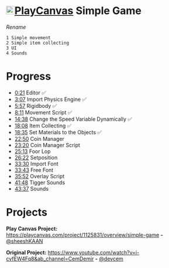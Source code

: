 # <img src="https://camo.githubusercontent.com/9c3ee1b0efa2df93815da0521ca3682144aeee895aa2b95d951dcd353d1109fa/68747470733a2f2f73332d65752d776573742d312e616d617a6f6e6177732e636f6d2f7374617469632e706c617963616e7661732e636f6d2f706c6174666f726d2f696d616765732f6c6f676f2f706c617963616e7661732d6c6f676f2d6d656469756d2e706e67" alt="verified" width="23" height="23">[PlayCanvas](https://developer.playcanvas.com/en/) Simple Game

_Rename_
```
1 Simple movement
2 Simple item collecting
3 UI
4 Sounds
```
# Progress
- [0:21](https://www.youtube.com/watch?v=i-cvfEW4Fq8) Editor ✅
- [3:07](https://www.youtube.com/watch?v=i-cvfEW4Fq8) Import Physics Engine ✅
- [5:57](https://www.youtube.com/watch?v=i-cvfEW4Fq8) Rigidbody ✅
- [8:11](https://www.youtube.com/watch?v=i-cvfEW4Fq8) Movement Script ✅ 
- [14:38](https://www.youtube.com/watch?v=i-cvfEW4Fq8) Change the Speed Variable Dynamically ✅
- [18:08](https://www.youtube.com/watch?v=i-cvfEW4Fq8) Item Collecting ✅ 
- [18:35](https://www.youtube.com/watch?v=i-cvfEW4Fq8) Set Materials to the Objects ✅
- [22:50](https://www.youtube.com/watch?v=i-cvfEW4Fq8) Coin Manager 
- [23:20](https://www.youtube.com/watch?v=i-cvfEW4Fq8) Coin Manager Script
- [25:13](https://www.youtube.com/watch?v=i-cvfEW4Fq8) Foor Lop
- [26:22](https://www.youtube.com/watch?v=i-cvfEW4Fq8) Setposition
- [33:30](https://www.youtube.com/watch?v=i-cvfEW4Fq8) Import Font
- [33:43](https://www.youtube.com/watch?v=i-cvfEW4Fq8) Free Font
- [35:52](https://www.youtube.com/watch?v=i-cvfEW4Fq8) Overlay Script
- [41:48](https://www.youtube.com/watch?v=i-cvfEW4Fq8) Tigger Sounds
- [43:37](https://www.youtube.com/watch?v=i-cvfEW4Fq8) Sounds

# Projects
**Play Canvas Project:** https://playcanvas.com/project/1125831/overview/simple-game **-** [@sheeshKAAN](https://github.com/sheeshKAAN)

**Original Project:** https://www.youtube.com/watch?v=i-cvfEW4Fq8&ab_channel=CemDemir **-** [@devcem](https://github.com/devcem)
